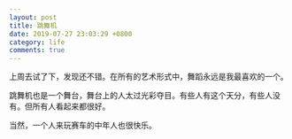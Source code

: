```yaml
---
layout: post
title: 跳舞机
date: 2019-07-27 23:03:29 +0800
category: life
comments: true
---
```




上周去试了下，发现还不错。在所有的艺术形式中，舞蹈永远是我最喜欢的一个。

跳舞机也是一个舞台，舞台上的人太过光彩夺目。有些人有这个天分，有些人没有。但所有人看起来都很好。

当然，一个人来玩赛车的中年人也很快乐。

